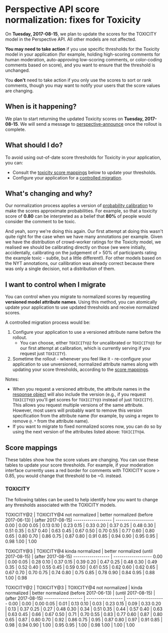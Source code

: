 # Perspective API score normalization: fixes for Toxicity

On **Tuesday, 2017-08-15**, we plan to update the scores for the TOXICITY model
in the Perspective API. All other models are not affected.

**You may need to take action** if you use specific thresholds for the Toxicity
model in your application (for example, holding high-scoring comments for human
moderation, auto-approving low-scoring comments, or color-coding comments based
on score), and you want to ensure that the threshold is unchanged.

You **don't** need to take action if you only use the scores to sort or rank
comments, though you may want to notify your users that the score values are
changing.


## When is it happening?

We plan to start returning the updated Toxicity scores on **Tuesday,
2017-08-15**. We will send a message to
[perspective-announce](http://groups.google.com/forum/#!forum/perspective-announce)
once the rollout is complete.


## What should I do?

To avoid using out-of-date score thresholds for Toxicity in your application,
you can:
* Consult the [toxicity score mappings](#score-mappings) below to update your
  thresholds.
* Configure your application for a
  [controlled migration](#i-want-to-control-when-i-migrate).


## What's changing and why?

Our normalization process applies a version of [probability
calibration](http://scikit-learn.org/stable/modules/calibration.html) to make
the scores approximate probabilities. For example, so that a toxicity score of
**0.80** can be interpreted as a belief that **80%** of people would consider
the comment to be toxic.

And yeah, sorry we're doing this again. Our first attempt at doing this wasn't
quite right for the case when we have many annotations per example. Given we
have the distribution of crowd-worker ratings for the Toxicity model, we
realised we should be calibrating directly on those (we were initially,
accidentally, calibrating on the judgement of > 50% of participants rating the
example toxic - subtle, but a little different!). For other models based on the
NYT annotations, our callibration was already correct because there was only a
single decision, not a distribution of them.


## I want to control when I migrate

You can control when you migrate to normalized scores by requesting **versioned
model attribute names**. Using this method, you can atomically update your
application to use updated thresholds and receive normalized scores.

A controlled migration process would be:
1.  Configure your application to use a versioned attribute name before the
    rollout.
    * You can choose, either `TOXICITY@2` for uncalibrated or `TOXICITY@3` for
      our first attempt at calibration, which is currently serving if you
      request just `TOXICITY`).
2.  Sometime the rollout - whenever you feel like it - re-configure your
    application to use unversioned, normalized attribute names along with
    updating your score thresholds, according to the [score
    mappings](#score-mappings).

Notes:

* When you request a versioned attribute, the attribute names in the [response
  object](https://github.com/conversationai/perspectiveapi/blob/master/api_reference.md#analyzecomment-response)
  will also include the version (e.g., if you request `TOXICITY@3` you'll get
  scores for `TOXICITY@3` instead of just `TOXICITY`). This allows you request
  multiple versions of the same attribute. However, most users will probably
  want to remove this version specification from the attribute name (for
  example, by using a regex to remove `@.*` from the attribute name).
* If you want to migrate to fixed normalized scores now, you can do so by using
  the next version of the attributes listed above: `TOXICITY@4`.


## Score mappings

These tables show how the score values are changing. You can use these tables to
update your score thresholds. For example, if your moderation interface
currently uses a red border for comments with TOXICITY score > 0.85, you would
change that threshold to be ~0. instead.


### TOXICITY

The following tables can be used to help identify how you want to change any
thresholds associated with the TOXICITY models.


TOXICITY@2          | TOXICITY@4
not normalized      | better normalized
(before 2017-06-13) | (after 2017-08-15)
------------------- | -------------------
0.00 | 0.00
0.05 | 0.13
0.10 | 0.23
0.15 | 0.33
0.20 | 0.37
0.25 | 0.48
0.30 | 0.51
0.35 | 0.57
0.40 | 0.63
0.45 | 0.67
0.50 | 0.70
0.55 | 0.77
0.60 | 0.80
0.65 | 0.80
0.70 | 0.86
0.75 | 0.87
0.80 | 0.91
0.85 | 0.94
0.90 | 0.95
0.95 | 0.98
1.00 | 1.00


TOXICITY@3         | TOXICITY@4
kinda normalized   | better normalized
(until 2017-08-15) | (after 2017-08-15)
------------------ | -------------------
0.00 | 0.00
0.05 | 0.28
0.10 | 0.37
0.15 | 0.39
0.20 | 0.47
0.25 | 0.48
0.30 | 0.49
0.35 | 0.52
0.40 | 0.55
0.45 | 0.59
0.50 | 0.61
0.55 | 0.62
0.60 | 0.62
0.65 | 0.67
0.70 | 0.70
0.75 | 0.74
0.80 | 0.75
0.85 | 0.78
0.90 | 0.84
0.95 | 0.88
1.00 | 0.98


TOXICITY@2          | TOXICITY@3         | TOXICITY@4
not normalized      | kinda normalized   | better normalized
(before 2017-06-13) | (until 2017-08-15) | (after 2017-08-15)
------------------- | ------------------ | -------------------
0.00 | 0.00 | 0.00
0.05 | 0.01 | 0.13
0.10 | 0.03 | 0.23
0.15 | 0.09 | 0.33
0.20 | 0.13 | 0.37
0.25 | 0.27 | 0.48
0.30 | 0.34 | 0.51
0.35 | 0.44 | 0.57
0.40 | 0.63 | 0.63
0.45 | 0.66 | 0.67
0.50 | 0.71 | 0.70
0.55 | 0.83 | 0.77
0.60 | 0.87 | 0.80
0.65 | 0.87 | 0.80
0.70 | 0.92 | 0.86
0.75 | 0.95 | 0.87
0.80 | 0.97 | 0.91
0.85 | 0.98 | 0.94
0.90 | 1.00 | 0.95
0.95 | 1.00 | 0.98
1.00 | 1.00 | 1.00
